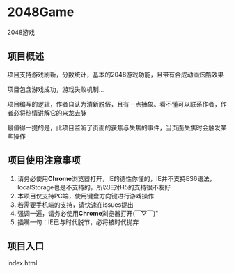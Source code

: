 # 2048Game
2048游戏

## 项目概述
项目支持游戏刷新，分数统计，基本的2048游戏功能，且带有合成动画炫酷效果

项目包含游戏成功，游戏失败机制...

项目编写的逻辑，作者自认为清新脱俗，且有一点抽象。看不懂可以联系作者，作者必将热情讲解它的来龙去脉

最值得一提的是，此项目监听了页面的获焦与失焦的事件，当页面失焦时会触发某些操作

## 项目使用注意事项
1. 请务必使用**Chrome**浏览器打开，IE的德性你懂的，IE并不支持ES6语法，localStorage也是不支持的，所以IE对H5的支持很不友好
2. 本项目仅支持PC端，使用键盘方向键进行游戏操作
3. 若需要手机端的支持，请快速在issues提出
4. 强调一遍，请务必使用**Chrome**浏览器打开(￣▽￣)"
5. 插嘴一句：IE已与时代脱节，必将被时代抛弃

## 项目入口
index.html